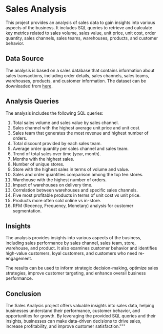 # Sales Analysis

This project provides an analysis of sales data to gain insights into various aspects of the business. It includes SQL queries to retrieve and calculate key metrics related to sales volume, sales value, unit price, unit cost, order quantity, sales channels, sales teams, warehouses, products, and customer behavior.

## Data Source
The analysis is based on a sales database that contains information about sales transactions, including order details, sales channels, sales teams, warehouses, products, and customer information. The dataset can be downloaded from [here](https://data.world/dataman-udit/us-regional-sales-data).

## Analysis Queries
The analysis includes the following SQL queries:

1. Total sales volume and sales value by sales channel.
2. Sales channel with the highest average unit price and unit cost.
3. Sales team that generates the most revenue and highest number of orders.
4. Total discount provided by each sales team.
5. Average order quantity per sales channel and sales team.
6. Trend of total sales over time (year, month).
7. Months with the highest sales.
8. Number of unique stores.
9. Store with the highest sales in terms of volume and value.
10. Sales and order quantities comparison among the top ten stores.
11. Warehouse with the highest number of orders.
12. Impact of warehouses on delivery time.
13. Correlation between warehouses and specific sales channels.
14. Five most profitable products in terms of unit cost vs unit price.
15. Products more often sold online vs in-store.
16. RFM (Recency, Frequency, Monetary) analysis for customer segmentation.

## Insights
The analysis provides insights into various aspects of the business, including sales performance by sales channel, sales team, store, warehouse, and product. It also examines customer behavior and identifies high-value customers, loyal customers, and customers who need re-engagement.

The results can be used to inform strategic decision-making, optimize sales strategies, improve customer targeting, and enhance overall business performance.

## Conclusion
The Sales Analysis project offers valuable insights into sales data, helping businesses understand their performance, customer behavior, and opportunities for growth. By leveraging the provided SQL queries and their insights, businesses can make data-driven decisions to drive sales, increase profitability, and improve customer satisfaction."""


